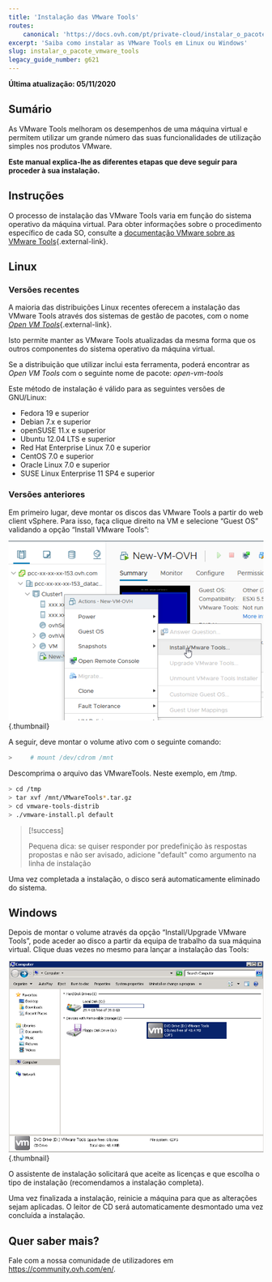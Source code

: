 ```yaml
---
title: 'Instalação das VMware Tools'
routes:
    canonical: 'https://docs.ovh.com/pt/private-cloud/instalar_o_pacote_vmware_tools/'
excerpt: 'Saiba como instalar as VMware Tools em Linux ou Windows'
slug: instalar_o_pacote_vmware_tools
legacy_guide_number: g621
---
```


**Última atualização: 05/11/2020**

## Sumário

As VMware Tools melhoram os desempenhos de uma máquina virtual e permitem utilizar um grande número das suas funcionalidades de utilização simples nos produtos VMware.

**Este manual explica-lhe as diferentes etapas que deve seguir para proceder à sua instalação.**

## Instruções

O processo de instalação das VMware Tools varia em função do sistema operativo da máquina virtual. Para obter informações sobre o procedimento específico de cada SO, consulte a [documentação VMware sobre as VMware Tools](https://kb.vmware.com/s/article/1014294){.external-link}.

## Linux

### Versões recentes

A maioria das distribuições Linux recentes oferecem a instalação das VMware Tools através dos sistemas de gestão de pacotes, com o nome [*Open VM Tools*](https://kb.vmware.com/s/article/2073803){.external-link}.

Isto permite manter as VMware Tools atualizadas da mesma forma que os outros componentes do sistema operativo da máquina virtual. 

Se a distribuição que utilizar inclui esta ferramenta, poderá encontrar as *Open VM Tools* com o seguinte nome de pacote: *open-vm-tools*


Este método de instalação é válido para as seguintes versões de GNU/Linux:

- Fedora 19 e superior
- Debian 7.x e superior
- openSUSE 11.x e superior
- Ubuntu 12.04 LTS e superior
- Red Hat Enterprise Linux 7.0 e superior
- CentOS 7.0 e superior
- Oracle Linux 7.0 e superior
- SUSE Linux Enterprise 11 SP4 e superior


### Versões anteriores

Em primeiro lugar, deve montar os discos das VMware Tools a partir do web client vSphere. Para isso, faça clique direito na VM e selecione “Guest OS” validando a opção “Install VMware Tools”:

![](images/tools.png){.thumbnail}

A seguir, deve montar o volume ativo com o seguinte comando:

```sh
>     # mount /dev/cdrom /mnt
```

Descomprima o arquivo das VMwareTools. Neste exemplo, em /tmp.

```sh
> cd /tmp 
> tar xvf /mnt/VMwareTools*.tar.gz
> cd vmware-tools-distrib
> ./vmware-install.pl default
```

> [!success]
>
> Pequena dica: se quiser responder por predefinição às respostas propostas e não ser avisado, adicione "default" como argumento na linha de instalação
> 

Uma vez completada a instalação, o disco será automaticamente eliminado do sistema.

## Windows

Depois de montar o volume através da opção “Install/Upgrade VMware Tools”, pode aceder ao disco a partir da equipa de trabalho da sua máquina virtual. Clique duas vezes no mesmo para lançar a instalação das Tools:

![](images/windows.jpg){.thumbnail}

O assistente de instalação solicitará que aceite as licenças e que escolha o tipo de instalação (recomendamos a instalação completa).

Uma vez finalizada a instalação, reinicie a máquina para que as alterações sejam aplicadas. O leitor de CD será automaticamente desmontado uma vez concluída a instalação.

## Quer saber mais?

Fale com a nossa comunidade de utilizadores em <https://community.ovh.com/en/>.